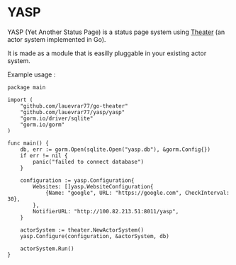 # YASP
YASP (Yet Another Status Page) is a status page system using [Theater](https://github.com/lauevrar77/go-theater) (an actor system implemented in Go).

It is made as a module that is easilly pluggable in your existing actor system.

Example usage : 
```golang
package main

import (
	"github.com/lauevrar77/go-theater"
	"github.com/lauevrar77/yasp/yasp"
	"gorm.io/driver/sqlite"
	"gorm.io/gorm"
)

func main() {
	db, err := gorm.Open(sqlite.Open("yasp.db"), &gorm.Config{})
	if err != nil {
		panic("failed to connect database")
	}

	configuration := yasp.Configuration{
		Websites: []yasp.WebsiteConfiguration{
			{Name: "google", URL: "https://google.com", CheckInterval: 30},
		},
		NotifierURL: "http://100.82.213.51:8011/yasp",
	}

	actorSystem := theater.NewActorSystem()
	yasp.Configure(configuration, &actorSystem, db)

	actorSystem.Run()
}
```
